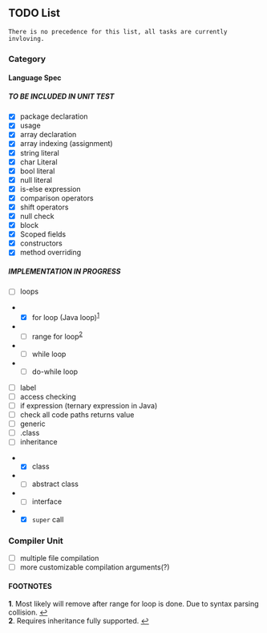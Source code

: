 ## TODO List
``There is no precedence for this list, all tasks are currently invloving.``
### Category
#### Language Spec

##### TO BE INCLUDED IN UNIT TEST

- [x] package declaration
- [x] usage
- [x] array declaration
- [x] array indexing (assignment)
- [x] string literal
- [x] char Literal
- [x] bool literal
- [x] null literal
- [x] is-else expression
- [x] comparison operators
- [x] shift operators
- [x] null check
- [x] block
- [x] Scoped fields
- [x] constructors
- [x] method overriding

##### IMPLEMENTATION IN PROGRESS

- [ ] loops
- - [x] for loop (Java loop)<sup id="a1">[1](#f1)</sup>
- - [ ] range for loop<sup id="a2">[2](#f2)</sup>
- - [ ] while loop
- - [ ] do-while loop
- [ ] label
- [ ] access checking
- [ ] if expression (ternary expression in Java)
- [ ] check all code paths returns value
- [ ] generic
- [ ] <type>.class
- [ ] inheritance
- - [x] class
- - [ ] abstract class
- - [ ] interface
- - [x] `super` call

### Compiler Unit

- [ ] multiple file compilation
- [ ] more customizable compilation arguments(?)

#### FOOTNOTES
<b id="f1">1</b>. Most likely will remove after range for loop is done. Due to syntax parsing collision. [↩](#a1)  
<b id="f2">2</b>. Requires inheritance fully supported. [↩](#a2)
